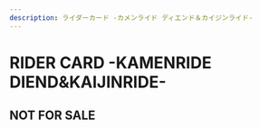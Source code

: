 ```yaml
---
description: ライダーカード -カメンライド ディエンド＆カイジンライド-
---
```


# RIDER CARD -KAMENRIDE DIEND\&KAIJINRIDE-

## NOT FOR SALE
